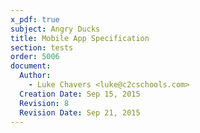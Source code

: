 ```yaml
---
x_pdf: true
subject: Angry Ducks
title: Mobile App Specification
section: tests
order: 5006
document:
  Author:
    - Luke Chavers <luke@c2cschools.com>
  Creation Date: Sep 15, 2015
  Revision: 8
  Revision Date: Sep 21, 2015
--- 
```

